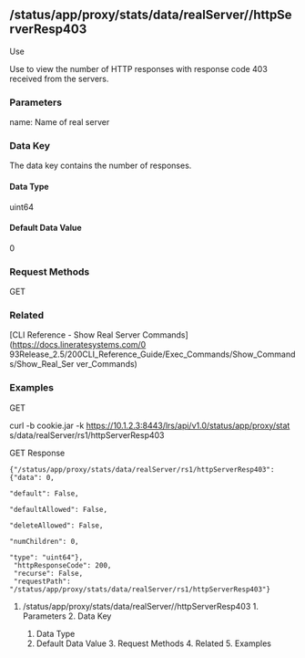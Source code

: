 ## /status/app/proxy/stats/data/realServer/<name>/httpServerResp403

Use

Use to view the number of HTTP responses with response code 403 received from
the servers.

### Parameters

name: Name of real server

### Data Key

The data key contains the number of responses.

#### Data Type

uint64

#### Default Data Value

0

### Request Methods

GET

### Related

[CLI Reference - Show Real Server Commands](https://docs.lineratesystems.com/0
93Release_2.5/200CLI_Reference_Guide/Exec_Commands/Show_Commands/Show_Real_Ser
ver_Commands)

### Examples

GET

curl -b cookie.jar -k https://10.1.2.3:8443/lrs/api/v1.0/status/app/proxy/stat
s/data/realServer/rs1/httpServerResp403

GET Response

    
    {"/status/app/proxy/stats/data/realServer/rs1/httpServerResp403": {"data": 0,
                                                                             "default": False,
                                                                             "defaultAllowed": False,
                                                                             "deleteAllowed": False,
                                                                             "numChildren": 0,
                                                                             "type": "uint64"},
     "httpResponseCode": 200,
     "recurse": False,
     "requestPath": "/status/app/proxy/stats/data/realServer/rs1/httpServerResp403"}
    

  1. /status/app/proxy/stats/data/realServer/<name>/httpServerResp403
    1. Parameters
    2. Data Key
      1. Data Type
      2. Default Data Value
    3. Request Methods
    4. Related
    5. Examples

